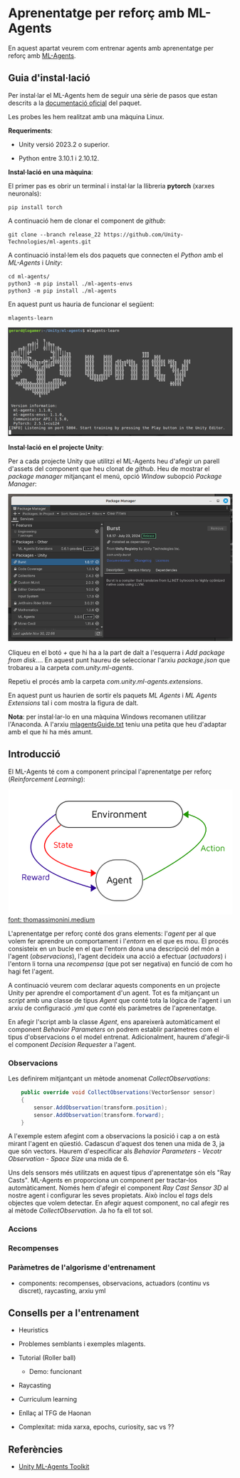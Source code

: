 # Aprenentatge per reforç amb ML-Agents

En aquest apartat veurem com entrenar agents amb aprenentatge per reforç amb [ML-Agents](https://github.com/Unity-Technologies/ml-agents).

## Guia d'instal·lació

Per instal·lar el ML-Agents hem de seguir una sèrie de pasos que estan descrits a la [documentació oficial](https://github.com/Unity-Technologies/ml-agents/blob/develop/docs/Installation.md) del paquet.

Les probes les hem realitzat amb una màquina Linux.

**Requeriments**:

- Unity versió 2023.2 o superior.

- Python entre 3.10.1 i 2.10.12.

**Instal·lació en una màquina**:

El primer pas es obrir un terminal i instal·lar la llibreria **pytorch** (xarxes neuronals):

```
pip install torch
```

A continuació hem de clonar el component de *github*:

```
git clone --branch release_22 https://github.com/Unity-Technologies/ml-agents.git
```

A continuació instal·lem els dos paquets que connecten el *Python* amb el *ML-Agents* i *Unity*:

```
cd ml-agents/
python3 -m pip install ./ml-agents-envs
python3 -m pip install ./ml-agents
```

En aquest punt us hauria de funcionar el següent:

```
mlagents-learn
```

![captura](mlagents-learn.png)


**Instal·lació en el projecte Unity**:

Per a cada projecte Unity que utilitzi el ML-Agents heu d'afegir un parell d'assets del component que heu clonat de *github*. Heu de mostrar el *package manager* mitjançant el menú, opció *Window* subopció *Package Manager*:

![captura](package-manager.png)

Cliqueu en el botó *+* que hi ha a la part de dalt a l'esquerra i *Add package from disk...*. En aquest punt haureu de seleccionar l'arxiu *package.json* que trobareu a la carpeta *com.unity.ml-agents*.

Repetiu el procés amb la carpeta *com.unity.ml-agents.extensions*. 

En aquest punt us haurien de sortir els paquets *ML Agents* i *ML Agents Extensions* tal i com mostra la figura de dalt.

**Nota**: per instal·lar-lo en una màquina Windows recomanen utilitzar l'Anaconda. A l'arxiu [mlagentsGuide.txt](mlagentsGuide.txt) teniu una petita que heu d'adaptar amb el que hi ha més amunt.


## Introducció

El ML-Agents té com a component principal l'aprenentatge per reforç (*Reinforcement Learning*):

![esquema](rl.png)
[font: thomassimonini.medium](https://thomassimonini.medium.com/q-learning-lets-create-an-autonomous-taxi-part-2-2-8cbafa19d7f5)

L'aprenentatge per reforç conté dos grans elements: l'*agent* per al que volem fer aprendre un comportament i l'*entorn* en el que es mou. El procés consisteix en un bucle en el que l'entorn dona una descripció del món a l'agent (*observacions*), l'agent decideix una acció a efectuar (*actuadors*) i l'entorn li torna una *recompensa* (que pot ser negativa) en funció de com ho hagi fet l'agent.

A continuació veurem com declarar aquests components en un projecte Unity per aprendre el comportament d'un agent. Tot es fa mitjançant un *script* amb una classe de tipus *Agent* que conté tota la lògica de l'agent i un arxiu de configuració *.yml* que conté els paràmetres de l'aprenentatge.

En afegir l'script amb la classe *Agent*, ens apareixerà automàticament el component *Behavior Parameters* on podrem establir paràmetres com el tipus d'observacions o el model entrenat. Adicionalment, haurem d'afegir-li el component *Decision Requester* a l'agent.

### Observacions

Les definirem mitjantçant un mètode anomenat *CollectObservations*:

```c#
    public override void CollectObservations(VectorSensor sensor)
    {
        sensor.AddObservation(transform.position);
        sensor.AddObservation(transform.forward);
    }
```

A l'exemple estem afegint com a observacions la posició i cap a on està mirant l'agent en qüestió. Cadascun d'aquest dos tenen una mida de 3, ja que són vectors. Haurem d'especificar als *Behavior Parameters - Vecotr Observation - Space Size* una mida de 6.

Uns dels sensors més utilitzats en aquest tipus d'aprenentatge són els "Ray Casts". ML-Agents en proporciona un component per tractar-los automàticament. Només hem d'afegir el component *Ray Cast Sensor 3D* al nostre agent i configurar les seves propietats. Això inclou el *tags* dels objectes que volem detectar. En afegir aquest component, no cal afegir res al mètode *CollectObservation*. Ja ho fa ell tot sol.

### Accions

### Recompenses

### Paràmetres de l'algorisme d'entrenament

- components: recompenses, observacions, actuadors (continu vs discret), raycasting, arxiu yml

## Consells per a l'entrenament

- Heuristics

- Problemes semblants i exemples mlagents.

- Tutorial (Roller ball)
  - Demo: funcionant

- Raycasting

- Curriculum learning

- Enllaç al TFG de Haonan

- Complexitat: mida xarxa, epochs, curiosity, sac vs ??

## Referències

- [Unity ML-Agents Toolkit](https://github.com/Unity-Technologies/ml-agents)
